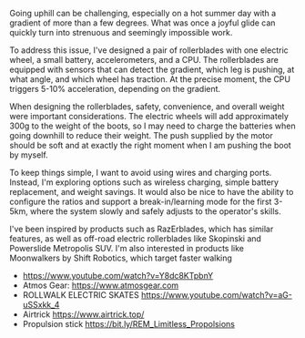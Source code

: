 Going uphill can be challenging, especially on a hot summer day with a gradient of more than a few degrees. What was once a joyful glide can quickly turn into strenuous and seemingly impossible work.

To address this issue, I've designed a pair of rollerblades with one electric wheel, a small battery, accelerometers, and a CPU. The rollerblades are equipped with sensors that can detect the gradient, which leg is pushing, at what angle, and which wheel has traction. At the precise moment, the CPU triggers 5-10% acceleration, depending on the gradient.

When designing the rollerblades, safety, convenience, and overall weight were important considerations. The electric wheels will add approximately 300g to the weight of the boots, so I may need to charge the batteries when going downhill to reduce their weight. The push supplied by the motor should be soft and at exactly the right moment when I am pushing the boot by myself.

To keep things simple, I want to avoid using wires and charging ports. Instead, I'm exploring options such as wireless charging, simple battery replacement, and weight savings. It would also be nice to have the ability to configure the ratios and support a break-in/learning mode for the first 3-5km, where the system slowly and safely adjusts to the operator's skills.

I've been inspired by products such as RazErblades, which has similar features, as well as off-road electric rollerblades like Skopinski and Powerslide Metropolis SUV. I'm also interested in products like Moonwalkers by Shift Robotics, which target faster walking

*  https://www.youtube.com/watch?v=Y8dc8KTpbnY
*  Atmos Gear: https://www.atmosgear.com
*  ROLLWALK ELECTRIC SKATES https://www.youtube.com/watch?v=aG-uSSxkk_4
*  Airtrick https://www.airtrick.top/
*  Propulsion stick https://bit.ly/REM_Limitless_Propolsions


